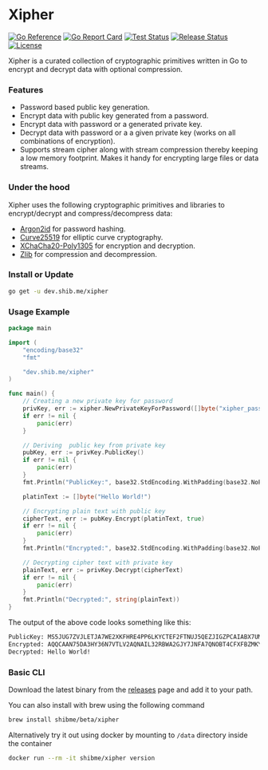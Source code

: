 # Xipher
[![Go Reference](https://pkg.go.dev/badge/dev.shib.me/xipher.svg)](https://pkg.go.dev/dev.shib.me/xipher)
[![Go Report Card](https://goreportcard.com/badge/dev.shib.me/xipher)](https://goreportcard.com/report/dev.shib.me/xipher)
[![Test Status](https://github.com/shibme/xipher/actions/workflows/test.yml/badge.svg)](https://github.com/shibme/xipher/actions/workflows/test.yml)
[![Release Status](https://github.com/shibme/xipher/actions/workflows/release.yml/badge.svg)](https://github.com/shibme/xipher/actions/workflows/release.yml)
[![License](https://img.shields.io/github/license/shibme/xipher)](https://github.com/shibme/xipher/blob/main/LICENSE)

Xipher is a curated collection of cryptographic primitives written in Go to encrypt and decrypt data with optional compression.

### Features
- Password based public key generation.
- Encrypt data with public key generated from a password.
- Encrypt data with password or a generated private key.
- Decrypt data with password or a a given private key (works on all combinations of encryption).
- Supports stream cipher along with stream compression thereby keeping a low memory footprint. Makes it handy for encrypting large files or data streams.

### Under the hood
Xipher uses the following cryptographic primitives and libraries to encrypt/decrypt and compress/decompress data:
- [Argon2id](https://en.wikipedia.org/wiki/Argon2) for password hashing.
- [Curve25519](https://en.wikipedia.org/wiki/Curve25519) for elliptic curve cryptography.
- [XChaCha20-Poly1305](https://en.wikipedia.org/wiki/ChaCha20-Poly1305) for encryption and decryption.
- [Zlib](https://en.wikipedia.org/wiki/Zlib) for compression and decompression.

### Install or Update
```bash
go get -u dev.shib.me/xipher
```

### Usage Example
```go
package main

import (
	"encoding/base32"
	"fmt"

	"dev.shib.me/xipher"
)

func main() {
	// Creating a new private key for password
	privKey, err := xipher.NewPrivateKeyForPassword([]byte("xipher_password"))
	if err != nil {
		panic(err)
	}

	// Deriving  public key from private key
	pubKey, err := privKey.PublicKey()
	if err != nil {
		panic(err)
	}
	fmt.Println("PublicKey:", base32.StdEncoding.WithPadding(base32.NoPadding).EncodeToString(pubKey.Bytes()))

	platinText := []byte("Hello World!")

	// Encrypting plain text with public key
	cipherText, err := pubKey.Encrypt(platinText, true)
	if err != nil {
		panic(err)
	}
	fmt.Println("Encrypted:", base32.StdEncoding.WithPadding(base32.NoPadding).EncodeToString(cipherText))

	// Decrypting cipher text with private key
	plainText, err := privKey.Decrypt(cipherText)
	if err != nil {
		panic(err)
	}
	fmt.Println("Decrypted:", string(plainText))
}
```
The output of the above code looks something like this:
```sh
PublicKey: MS5JUG7ZVJLETJA7WE2XKFHRE4PP6LKYCTEF2FTNUJ5QEZJIGZPCAIABX7UMDM7DPZX6WNOXICBUBBPPKE
Encrypted: AQQCAAN75DA3HY36N7VTLV2AQNAIL32RBWA2GJY7JNFA7QNOBT4CFXFBZMKY36DGE6FBKPATB7EJTD5SCNXI6URGO4WERYXYHYTL4RCXLRMYBG4K4UDZ5HGE7APXUVZ4RNESUV3EWVDJBHUAT5F7U5BFNUMTXB72Q3AZBGZDN3KXBWLUX23Q
Decrypted: Hello World!
```

### Basic CLI
Download the latest binary from the [releases](https://github.com/shibme/xipher/releases/latest) page and add it to your path.

You can also install with brew using the following command
```sh
brew install shibme/beta/xipher
```
Alternatively try it out using docker by mounting to `/data` directory inside the container
```sh
docker run --rm -it shibme/xipher version
```